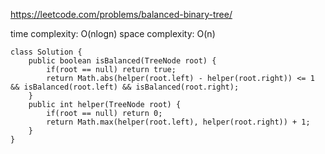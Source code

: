https://leetcode.com/problems/balanced-binary-tree/



time complexity: O(nlogn)
space complexity: O(n)
```
class Solution {
    public boolean isBalanced(TreeNode root) {
        if(root == null) return true;
        return Math.abs(helper(root.left) - helper(root.right)) <= 1 && isBalanced(root.left) && isBalanced(root.right);
    }
    public int helper(TreeNode root) {
        if(root == null) return 0;
        return Math.max(helper(root.left), helper(root.right)) + 1;
    }
}
```